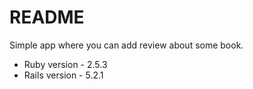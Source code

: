 # README

Simple app where you can add review about some book.

* Ruby version - 2.5.3
* Rails version - 5.2.1
